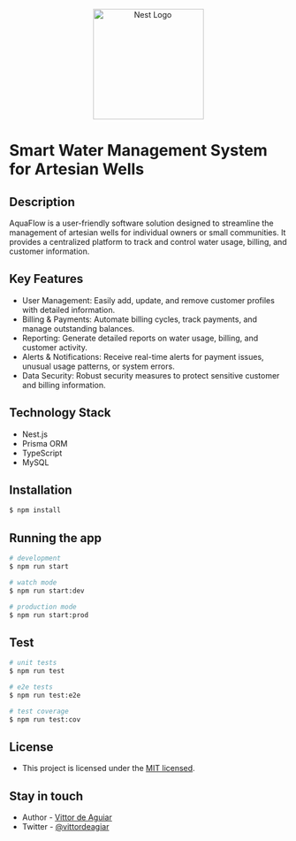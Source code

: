 <p align="center">
  <img src="https://nestjs.com/img/logo-small.svg" width="200" alt="Nest Logo" />
</p>

# Smart Water Management System for Artesian Wells

## Description

AquaFlow is a user-friendly software solution designed to streamline the management of artesian wells for individual owners or small communities. It provides a centralized platform to track and control water usage, billing, and customer information.

## Key Features
- User Management: Easily add, update, and remove customer profiles with detailed information.
- Billing & Payments: Automate billing cycles, track payments, and manage outstanding balances.
- Reporting: Generate detailed reports on water usage, billing, and customer activity.
- Alerts & Notifications: Receive real-time alerts for payment issues, unusual usage patterns, or system errors.
- Data Security: Robust security measures to protect sensitive customer and billing information.

## Technology Stack
- Nest.js
- Prisma ORM
- TypeScript
- MySQL

## Installation

```bash
$ npm install
```

## Running the app

```bash
# development
$ npm run start

# watch mode
$ npm run start:dev

# production mode
$ npm run start:prod
```

## Test

```bash
# unit tests
$ npm run test

# e2e tests
$ npm run test:e2e

# test coverage
$ npm run test:cov
```

## License

- This project is licensed under the [MIT licensed](LICENSE).

## Stay in touch

- Author - [Vittor de Aguiar](https://github.com/vittordeaguiar)
- Twitter - [@vittordeagiar](https://twitter.com/vittordeaguiar)
